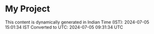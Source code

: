# My Project

This content is dynamically generated in Indian Time (IST): 2024-07-05 15:01:34 IST
Converted to UTC: 2024-07-05 09:31:34 UTC
